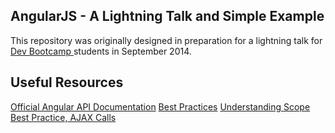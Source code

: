 ## AngularJS - A Lightning Talk and Simple Example

This repository was originally designed in preparation for a lightning talk for <a href="http://devbootcamp.com/"> Dev Bootcamp </a> students in September 2014. 

## Useful Resources

[Official Angular API Documentation](https://docs.angularjs.org/api?PHPSESSID=cae8e98e7ca559b4605d75c813b358ee)
[Best Practices](https://www.youtube.com/watch?v=ZhfUv0spHCY&list=UUbn1OgGei-DV7aSRo_HaAiw)
[Understanding Scope](https://github.com/angular/angular.js/wiki/Understanding-Scopes)
[Best Practice, AJAX Calls](http://stackoverflow.com/questions/17646034/what-is-the-best-practice-for-making-an-ajax-call-in-angular-js)